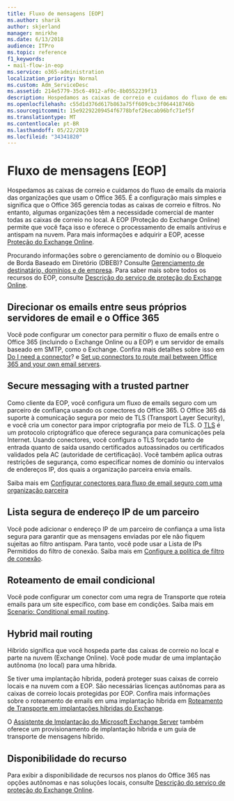 ```yaml
---
title: Fluxo de mensagens [EOP]
ms.author: sharik
author: skjerland
manager: mnirkhe
ms.date: 6/13/2018
audience: ITPro
ms.topic: reference
f1_keywords:
- mail-flow-in-eop
ms.service: o365-administration
localization_priority: Normal
ms.custom: Adm_ServiceDesc
ms.assetid: 214e5779-35c6-4912-af0c-8b0552239f13
description: Hospedamos as caixas de correio e cuidamos do fluxo de emails da maioria das organizações que usam o Office 365. É a configuração mais simples e significa que o Office 365 gerencia todas as caixas de correio e filtros. No entanto, algumas organizações têm a necessidade comercial de manter todas as caixas de correio no local. A EOP (Proteção do Exchange Online) permite que você faça isso e oferece o processamento de emails antivírus e antispam na nuvem. Para mais informações e adquirir a EOP, acesse Proteção do Exchange Online.
ms.openlocfilehash: c55d1d376d617b863a75ff609cbc3f064418746b
ms.sourcegitcommit: 15e92292209454f6778bfef26ecab96bfc71ef5f
ms.translationtype: MT
ms.contentlocale: pt-BR
ms.lasthandoff: 05/22/2019
ms.locfileid: "34341820"
---
```

# <a name="mail-floweop"></a>Fluxo de mensagens [EOP]

Hospedamos as caixas de correio e cuidamos do fluxo de emails da maioria das organizações que usam o Office 365. É a configuração mais simples e significa que o Office 365 gerencia todas as caixas de correio e filtros. No entanto, algumas organizações têm a necessidade comercial de manter todas as caixas de correio no local. A EOP (Proteção do Exchange Online) permite que você faça isso e oferece o processamento de emails antivírus e antispam na nuvem. Para mais informações e adquirir a EOP, acesse [Proteção do Exchange Online](https://products.office.com/en-us/exchange/exchange-email-security-spam-protection).
  
Procurando informações sobre o gerenciamento de domínio ou o Bloqueio de Borda Baseado em Diretório (DBEB)? Consulte [Gerenciamento de destinatário, domínios e de empresa](recipient-domain-and-company-management.md). Para saber mais sobre todos os recursos do EOP, consulte [Descrição do serviço de proteção do Exchange Online](exchange-online-protection-service-description.md).
  
## <a name="routing-email-between-office-365-and-your-own-email-servers"></a>Direcionar os emails entre seus próprios servidores de email e o Office 365
<a name="BKMK_outboundmailrouting"> </a>

Você pode configurar um conector para permitir o fluxo de emails entre o Office 365 (incluindo o Exchange Online ou a EOP) e um servidor de emails baseado em SMTP, como o Exchange. Confira mais detalhes sobre isso em [Do I need a connector](http://technet.microsoft.com/library/16731ae9-c909-49dd-bffc-a46e6151fc29.aspx)? e [Set up connectors to route mail between Office 365 and your own email servers](http://technet.microsoft.com/library/2e93fd60-a5ef-4e64-8e62-2b862b2d1033.aspx).
  
## <a name="secure-messaging-with-a-trusted-partner"></a>Secure messaging with a trusted partner
<a name="BKMK_securemessagingwithatrustedpartner"> </a>

Como cliente da EOP, você configura um fluxo de emails seguro com um parceiro de confiança usando os conectores do Office 365. O Office 365 dá suporte à comunicação segura por meio de TLS (Transport Layer Security), e você cria um conector para impor criptografia por meio de TLS. O [TLS](https://technet.microsoft.com/en-us/library/mt163898.aspx) é um protocolo criptográfico que oferece segurança para comunicações pela Internet. Usando conectores, você configura o TLS forçado tanto de entrada quanto de saída usando certificados autoassinados ou certificados validados pela AC (autoridade de certificação). Você também aplica outras restrições de segurança, como especificar nomes de domínio ou intervalos de endereços IP, dos quais a organização parceira envia emails. 
  
Saiba mais em [Configurar conectores para fluxo de email seguro com uma organização parceira](https://technet.microsoft.com/en-us/library/dn751021%28v=exchg.150%29.aspx)
  
## <a name="safe-listing-a-partners-ip-address"></a>Lista segura de endereço IP de um parceiro
<a name="BKMK_safelistingapartnersipaddress"> </a>

Você pode adicionar o endereço IP de um parceiro de confiança a uma lista segura para garantir que as mensagens enviadas por ele não fiquem sujeitas ao filtro antispam. Para tanto, você pode usar a Lista de IPs Permitidos do filtro de conexão. Saiba mais em [Configure a política de filtro de conexão](https://go.microsoft.com/fwlink/p/?LinkID=287108).
  
## <a name="conditional-mail-routing"></a>Roteamento de email condicional
<a name="BKMK_conditionalmailrouting"> </a>

Você pode configurar um conector com uma regra de Transporte que roteia emails para um site específico, com base em condições. Saiba mais em [Scenario: Conditional email routing](http://technet.microsoft.com/library/82d105e2-e955-4e03-99c3-3314a5d21a4c.aspx).
  
## <a name="hybrid-mail-routing"></a>Hybrid mail routing
<a name="BKMK_hybridmailrouting"> </a>

Híbrido significa que você hospeda parte das caixas de correio no local e parte na nuvem (Exchange Online). Você pode mudar de uma implantação autônoma (no local) para uma híbrida.
  
Se tiver uma implantação híbrida, poderá proteger suas caixas de correio locais e na nuvem com a EOP. São necessárias licenças autônomas para as caixas de correio locais protegidas por EOP. Confira mais informações sobre o roteamento de emails em uma implantação híbrida em [Roteamento de Transporte em implantações híbridas do Exchange](https://go.microsoft.com/fwlink/p/?LinkId=271757).
  
O [Assistente de Implantação do Microsoft Exchange Server](https://go.microsoft.com/fwlink/p/?LinkId=287036) também oferece um provisionamento de implantação híbrida e um guia de transporte de mensagens híbrido. 
  
## <a name="feature-availability"></a>Disponibilidade do recurso
<a name="BKMK_hybridmailrouting"> </a>

Para exibir a disponibilidade de recursos nos planos do Office 365 nas opções autônomas e nas soluções locais, consulte [Descrição do serviço de proteção do Exchange Online](exchange-online-protection-service-description.md).
  

